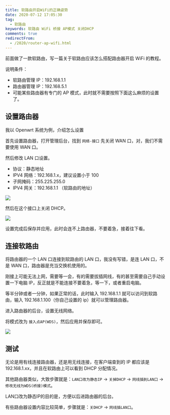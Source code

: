 ```yaml
---
title: 软路由开启WiFi的正确姿势
date: 2020-07-12 17:05:30
tag: 
  - 软路由
keywords: 软路由 WiFi 桥接 AP模式 关闭DHCP
comments: true
redirectFrom:
  - /2020/router-ap-wifi.html
---
```


前面做了一款软路由，写一篇关于软路由应该怎么搭配路由器开启 WiFi 的教程。

<!-- more -->

说明条件：

- 软路由管理 IP：192.168.1.1
- 路由器管理 IP：192.168.5.1
- 可能某些路由器有专门的 AP 模式，此时就不需要按照下面这么麻烦的设置了。

## 设置路由器

我以 Openwrt 系统为例，介绍怎么设置

首先设置路由器，打开管理后台，找到 `网络-接口` 先关闭 WAN 口，对，我们不需要使用 WAN 口。

然后修改 LAN 口设置。

- 协议：静态地址
- IPV4 网络：192.168.1.x，建议设置小于 100
- 子网掩码：255.225.255.0
- IPV4 网关：192.168.1.1 （软路由的地址）

![](./img/Snipaste_2020-07-12_16-55-06.avif)

然后在这个接口上关闭 DHCP。

![](./img/Snipaste_2020-07-12_16-55-17.avif)

设置完成后保存并应用，此时会连不上路由器，不要着急，接着往下看。

## 连接软路由

将路由器的一个 LAN 口连接到软路由的 LAN 口，我没有写错，是连 LAN 口，不是 WAN 口，路由器是充当交换机使用的。

刚接上可能无法上网，需要等一会，有的需要拔插网线，有的甚至需要自己手动设置一下电脑 IP，反正就是不能连接不要着急，等一下，或者重启电脑。

等半分钟或者一分钟，如果正常的话，此时输入 192.168.1.1 就可以访问到软路由，输入 192.168.1.100（你自己设置的 ip）就可以管理路由器。

进入路由器的后台，设置无线网络。

将模式改为 `接入点AP(WDS)`，然后应用并保存即可。

![](./img/Snipaste_2020-07-12_17-02-48.avif)

## 测试

无论是用有线连接路由器，还是用无线连接，在客户端查到的 IP 都应该是 192.168.1.xx，并且在软路由上可以看到 DHCP 分配情况。

其他路由器类似，大致步骤就是：`LAN口改为静态IP` -> `关掉DHCP` -> `网线插到LAN口` -> `修改无线为WDS(桥接)模式`。

LAN口改为静态IP的目的是，方便以后进路由器的后台。

有些路由器设置内容比较简单，步骤就是：`关DHCP` -> `网线插LAN口`。
